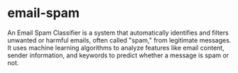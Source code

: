 # email-spam
An Email Spam Classifier is a system that automatically identifies and filters unwanted or harmful emails, often called "spam," from legitimate messages. It uses machine learning algorithms to analyze features like email content, sender information, and keywords to predict whether a message is spam or not.
